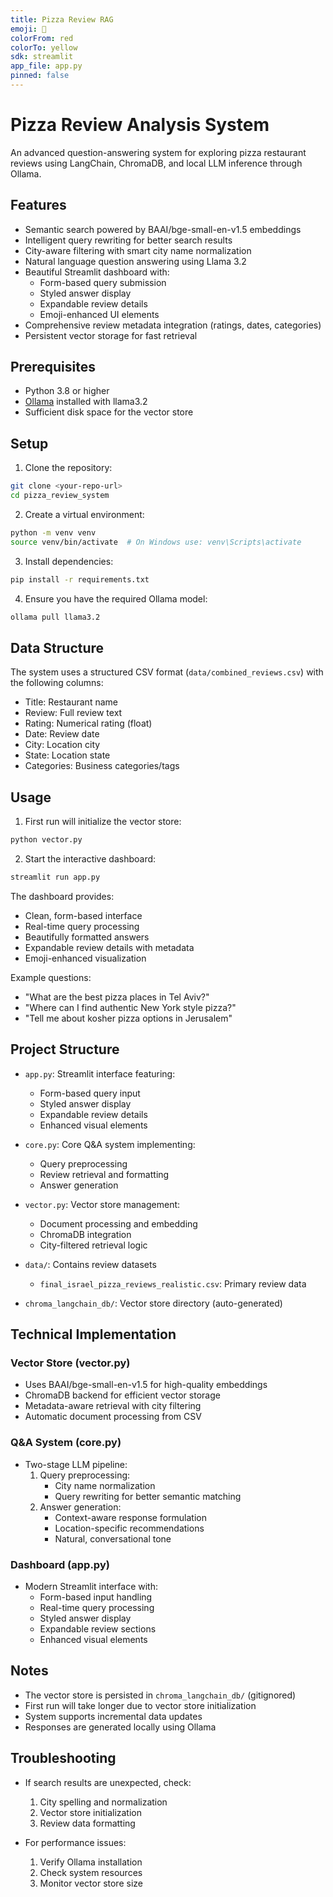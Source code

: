 ```yaml
---
title: Pizza Review RAG
emoji: 🍕
colorFrom: red
colorTo: yellow
sdk: streamlit
app_file: app.py
pinned: false
---
```



# Pizza Review Analysis System

An advanced question-answering system for exploring pizza restaurant reviews using LangChain, ChromaDB, and local LLM inference through Ollama.

## Features

- Semantic search powered by BAAI/bge-small-en-v1.5 embeddings
- Intelligent query rewriting for better search results
- City-aware filtering with smart city name normalization
- Natural language question answering using Llama 3.2
- Beautiful Streamlit dashboard with:
  - Form-based query submission
  - Styled answer display
  - Expandable review details
  - Emoji-enhanced UI elements
- Comprehensive review metadata integration (ratings, dates, categories)
- Persistent vector storage for fast retrieval

## Prerequisites

- Python 3.8 or higher
- [Ollama](https://ollama.ai/) installed with llama3.2
- Sufficient disk space for the vector store

## Setup

1. Clone the repository:
```bash
git clone <your-repo-url>
cd pizza_review_system
```

2. Create a virtual environment:
```bash
python -m venv venv
source venv/bin/activate  # On Windows use: venv\Scripts\activate
```

3. Install dependencies:
```bash
pip install -r requirements.txt
```

4. Ensure you have the required Ollama model:
```bash
ollama pull llama3.2
```

## Data Structure

The system uses a structured CSV format (`data/combined_reviews.csv`) with the following columns:
- Title: Restaurant name
- Review: Full review text
- Rating: Numerical rating (float)
- Date: Review date
- City: Location city
- State: Location state
- Categories: Business categories/tags

## Usage

1. First run will initialize the vector store:
```bash
python vector.py
```

2. Start the interactive dashboard:
```bash
streamlit run app.py
```

The dashboard provides:
- Clean, form-based interface
- Real-time query processing
- Beautifully formatted answers
- Expandable review details with metadata
- Emoji-enhanced visualization

Example questions:
- "What are the best pizza places in Tel Aviv?"
- "Where can I find authentic New York style pizza?"
- "Tell me about kosher pizza options in Jerusalem"

## Project Structure

- `app.py`: Streamlit interface featuring:
  - Form-based query input
  - Styled answer display
  - Expandable review details
  - Enhanced visual elements
  
- `core.py`: Core Q&A system implementing:
  - Query preprocessing
  - Review retrieval and formatting
  - Answer generation
  
- `vector.py`: Vector store management:
  - Document processing and embedding
  - ChromaDB integration
  - City-filtered retrieval logic

- `data/`: Contains review datasets
  - `final_israel_pizza_reviews_realistic.csv`: Primary review data
  
- `chroma_langchain_db/`: Vector store directory (auto-generated)

## Technical Implementation

### Vector Store (vector.py)
- Uses BAAI/bge-small-en-v1.5 for high-quality embeddings
- ChromaDB backend for efficient vector storage
- Metadata-aware retrieval with city filtering
- Automatic document processing from CSV

### Q&A System (core.py)
- Two-stage LLM pipeline:
  1. Query preprocessing:
     - City name normalization
     - Query rewriting for better semantic matching
  2. Answer generation:
     - Context-aware response formulation
     - Location-specific recommendations
     - Natural, conversational tone

### Dashboard (app.py)
- Modern Streamlit interface with:
  - Form-based input handling
  - Real-time query processing
  - Styled answer display
  - Expandable review sections
  - Enhanced visual elements

## Notes

- The vector store is persisted in `chroma_langchain_db/` (gitignored)
- First run will take longer due to vector store initialization
- System supports incremental data updates
- Responses are generated locally using Ollama

## Troubleshooting

- If search results are unexpected, check:
  1. City spelling and normalization
  2. Vector store initialization
  3. Review data formatting
  
- For performance issues:
  1. Verify Ollama installation
  2. Check system resources
  3. Monitor vector store size 